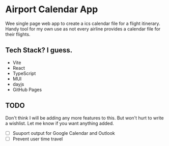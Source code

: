 # Airport Calendar App

Wee single page web app to create a ics calendar file for a flight itinerary. Handy tool for my own use as not every airline provides a calendar file for their flights.

## Tech Stack? I guess. 

- Vite
- React
- TypeScript
- MUI
- dayjs
- GitHub Pages

## TODO

Don't think I will be adding any more features to this. But won't hurt to write a wishlist. Let me know if you want anything added. 

- [ ] Suuport output for Google Calendar and Outlook
- [ ] Prevent user time travel
